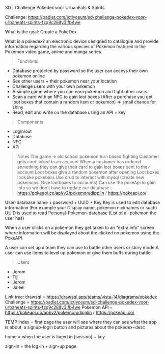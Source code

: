 SD | Challenge Pokedex voor UrbanEats & Spirits

Challenge: https://padlet.com/ictlyceum/sd-challenge-pokedex-voor-urbaneats-spirits-fzq9c288y3lfb4we

What is the goal: Create a PokeDex

What is a pokedex?
an electronic device designed to catalogue and provide information regarding the various species of Pokémon featured in the Pokémon video game, anime and manga series


> Functions:
- Database protected by password so the user can access their own pokemon online
- See other users + their pokemon near your location
- Challenge users with your own pokemon
- A simple game where you can earn pokemon and fight other users
- Scan a card with an NFC to gain loot boxes (After a purchase you get loot boxes that contain a random item or pokemon) => small chance for shiny
- Read, edit and write on the database using an API + key

> Components
- Login/out
- Database
- NFC
- API

> Notes
The game -> old school pokemon turn based fighting
Customer gets card linked to an account
When a customer has ordered something they can give their card to gain loot boxes sent to their account
Loot boxes give a random pokemon after opening
Loot boxes look like pokeballs
Use crud to interact with mysql (create new pokemons. Give lootboxes to accounts)
Can use the pokeApi to gain info so we don't have to update our database : https://pokeapi.co/api/v2/pokemon/dipplin / https://pokeapi.co/

User-database name + password + UUID + Key
Key is used to edit database information (For example your Display name, pokemon nicknames or such)
UUID is used to read Personal-Pokemon-database (List of all pokemon the user has)

When a user clicks on a pokemon they get taken to an "extra info" screen where information will be displayed about the clicked on pokemon using the PokeAPI

A user can set up a team they can use to battle other users or story mode
A user can use items to level up pokemon or give them buffs during battle

> Users
- Jerom
- Tijl
- Jerom
- Jaleel



Link tree:
drawsql = https://drawsql.app/teams/vista-14/diagrams/pokedex
Challenge = https://padlet.com/ictlyceum/sd-challenge-pokedex-voor-urbaneats-spirits-fzq9c288y3lfb4we
Pokemon API = https://pokeapi.co/api/v2/pokemon/dipplin / https://pokeapi.co/

TEMP
index = first page the user will see where they can see what the app is about, a signup-login button and pictures about the pokedex+desc

home = when the user is loged in [session] + key

sign-in = the log-in + sign-up page
